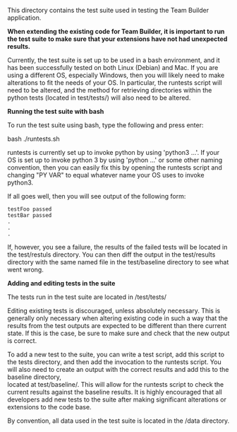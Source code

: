
  This directory contains the test suite used in testing the Team Builder application. 

**When extending the existing code for Team Builder, it is important to run the test
  suite to make sure that your extensions have not had unexpected results.**

  Currently, the test suite is set up to be used in a bash environment, and it has been 
  successfully tested on both Linux (Debian) and Mac. If you are using a different OS, 
  especially Windows, then you will likely need to make alterations to fit the needs
  of your OS. In particular, the runtests script will need to be altered, and the method
  for retrieving directories within the python tests (located in test/tests/) will 
  also need to be altered. 

 **Running the test suite with bash**

   To run the test suite using bash, type the following and press enter:

   bash ./runtests.sh
   
   runtests is currently set up to invoke python by using 'python3 ...'. 
   If your OS is set up to invoke python 3 by using 'python ...' or some
   other naming convention, then you can easily fix this by opening the 
   runtests script and changing "PY VAR" to equal whatever name your OS
   uses to invoke python3. 
   
   If all goes well, then you will see output of the following form:
   ```
   testFoo passed
   testBar passed
   .
   .
   .
   ```
   
   If, however, you see a failure, the results of the failed tests
   will be located in the test/restuls directory. You can then diff
   the output in the test/results directory with the same named file
   in the test/baseline directory to see what went wrong. 
   
   
**Adding and editing tests in the suite**

  The tests run in the test suite are located in /test/tests/

  Editing existing tests is discouraged, unless absolutely necessary. 
  This is generally only necessary when altering existing code in 
  such a way that the results from the test outputs are expected to 
  be different than there current state. If this is the case, be sure
  to make sure and check that the new output is correct. 

  To add a new test to the suite, you can write a test script, add 
  this script to the tests directory, and then add the invocation 
  to the runtests script. You will also need to create an output 
  with the correct results and add this to the baseline directory,  
  located at test/baseline/. This will allow for the runtests script
  to check the current results against the baseline results. 
  It is highly encouraged that all developers add new tests to the 
  suite after making significant alterations or extensions to the 
  code base. 

  By convention, all data used in the test suite is located in the 
  /data directory.  
  



